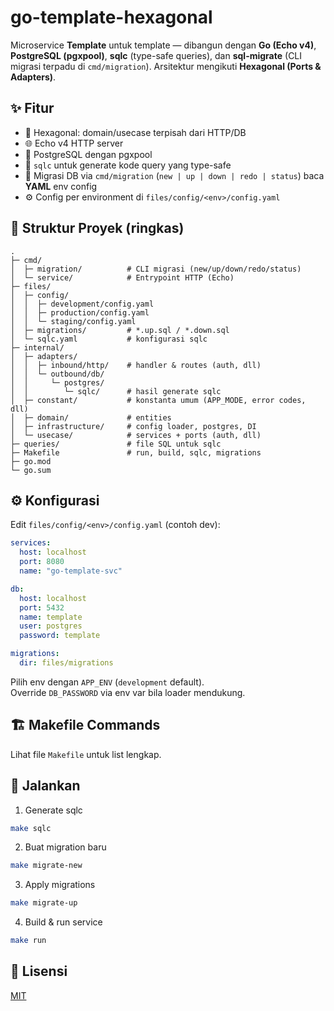 # go-template-hexagonal

Microservice **Template** untuk template — dibangun dengan **Go (Echo v4)**, **PostgreSQL (pgxpool)**, **sqlc** (type-safe queries), dan **sql-migrate** (CLI migrasi terpadu di `cmd/migration`). Arsitektur mengikuti **Hexagonal (Ports & Adapters)**.

## ✨ Fitur
- 🧱 Hexagonal: domain/usecase terpisah dari HTTP/DB
- 🌐 Echo v4 HTTP server
- 🐘 PostgreSQL dengan pgxpool
- 🧬 `sqlc` untuk generate kode query yang type-safe
- 🧭 Migrasi DB via `cmd/migration` (`new | up | down | redo | status`) baca **YAML** env config
- ⚙️ Config per environment di `files/config/<env>/config.yaml`

## 📂 Struktur Proyek (ringkas)
```
.
├─ cmd/
│  ├─ migration/          # CLI migrasi (new/up/down/redo/status)
│  └─ service/            # Entrypoint HTTP (Echo)
├─ files/
│  ├─ config/
│  │  ├─ development/config.yaml
│  │  ├─ production/config.yaml
│  │  └─ staging/config.yaml
│  ├─ migrations/         # *.up.sql / *.down.sql
│  └─ sqlc.yaml           # konfigurasi sqlc
├─ internal/
│  ├─ adapters/
│  │  ├─ inbound/http/    # handler & routes (auth, dll)
│  │  └─ outbound/db/
│  │     └─ postgres/
│  │        └─ sqlc/      # hasil generate sqlc
│  ├─ constant/           # konstanta umum (APP_MODE, error codes, dll)
│  ├─ domain/             # entities
│  ├─ infrastructure/     # config loader, postgres, DI
│  └─ usecase/            # services + ports (auth, dll)
├─ queries/               # file SQL untuk sqlc
├─ Makefile               # run, build, sqlc, migrations
├─ go.mod
└─ go.sum
```

## ⚙️ Konfigurasi
Edit `files/config/<env>/config.yaml` (contoh dev):
```yaml
services:
  host: localhost
  port: 8080
  name: "go-template-svc"

db:
  host: localhost
  port: 5432
  name: template
  user: postgres
  password: template

migrations:
  dir: files/migrations
```
Pilih env dengan `APP_ENV` (`development` default).  
Override `DB_PASSWORD` via env var bila loader mendukung.

## 🏗️ Makefile Commands
Lihat file `Makefile` untuk list lengkap.

## 🚀 Jalankan
1) Generate sqlc
```bash
make sqlc
```
2) Buat migration baru
```bash
make migrate-new
```
3) Apply migrations
```bash
make migrate-up
```
4) Build & run service
```bash
make run
```

## 🧬 Lisensi
[MIT](license)
